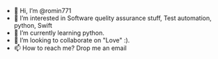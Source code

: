 - 👋 Hi, I’m @romin771
- 👀 I’m interested in Software quelity assurance stuff, Test automation, python, Swift  
- 🌱 I’m currently learning python. 
- 💞️ I’m looking to collaborate on "Love" :). 
- 📫 How to reach me? Drop me an email 

<!---
romin771/romin771 is a ✨ special ✨ repository because its `README.md` (this file) appears on your GitHub profile.
You can click the Preview link to take a look at your changes.
--->
